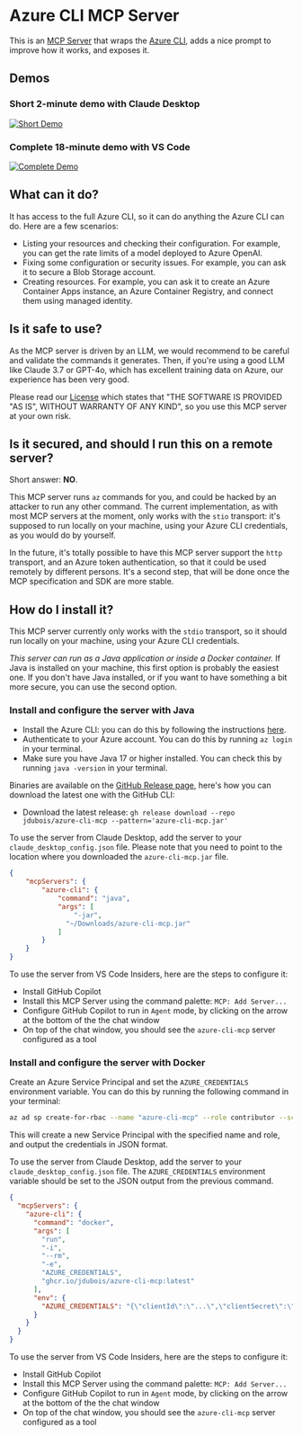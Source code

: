 # Azure CLI MCP Server

This is an [MCP Server](https://modelcontextprotocol.io) that wraps the [Azure CLI](https://learn.microsoft.com/en-us/cli/azure/), adds a nice prompt to improve how it works, and exposes it.

## Demos

### Short 2-minute demo with Claude Desktop

[![Short Demo](https://img.youtube.com/vi/y_OexCcfhW0/0.jpg)](https://www.youtube.com/watch?v=y_OexCcfhW0)

### Complete 18-minute demo with VS Code

[![Complete Demo](https://img.youtube.com/vi/NZxTr32A9lY/0.jpg)](https://www.youtube.com/watch?v=NZxTr32A9lY)

## What can it do?

It has access to the full Azure CLI, so it can do anything the Azure CLI can do. Here are a few scenarios:

- Listing your resources and checking their configuration. For example, you can get the rate limits of a model deployed
  to Azure OpenAI.
- Fixing some configuration or security issues. For example, you can ask it to secure a Blob Storage account.
- Creating resources. For example, you can ask it to create an Azure Container Apps instance, an Azure Container Registry, and connect them using managed identity.

## Is it safe to use?

As the MCP server is driven by an LLM, we would recommend to be careful and validate the commands it generates. Then, if
you're using a good LLM like Claude 3.7 or GPT-4o, which has
excellent training data on Azure, our experience has been very good.

Please read our [License](LICENSE) which states that "THE SOFTWARE IS PROVIDED "AS IS", WITHOUT WARRANTY OF ANY KIND",
so you use this MCP server at your own risk.

## Is it secured, and should I run this on a remote server?

Short answer: **NO**.

This MCP server runs `az` commands for you, and could be hacked by an attacker to run any other command. The current
implementation, as with most MCP servers at the moment, only works with the `stio` transport:
it's supposed to run locally on your machine, using your Azure CLI credentials, as you would do by yourself.

In the future, it's totally possible to have this MCP server support the `http` transport, and an Azure token
authentication, so that it could be used remotely by different persons. It's a second step, that will be done once the
MCP specification and SDK are more stable.

## How do I install it?

This MCP server currently only works with the `stdio` transport, so it should run locally on your machine, using your Azure CLI credentials.

_This server can run as a Java application or inside a Docker container._ If Java is installed on your machine, this
first option is
probably the easiest one. If you don't have Java installed, or if you want to have something a bit more secure, you can
use the second option.

### Install and configure the server with Java

- Install the Azure CLI: you can do this by following the instructions [here](https://learn.microsoft.com/en-us/cli/azure/install-azure-cli).
- Authenticate to your Azure account. You can do this by running `az login` in your terminal.
- Make sure you have Java 17 or higher installed. You can check this by running `java -version` in your terminal.

Binaries are available on the [GitHub Release page](https://github.com/jdubois/azure-cli-mcp/releases), here's how you
can download the latest one with the GitHub CLI:

- Download the latest release: `gh release download --repo jdubois/azure-cli-mcp --pattern='azure-cli-mcp.jar'`

To use the server from Claude Desktop, add the server to your `claude_desktop_config.json` file. Please note that you
need to point to the location
where you downloaded the `azure-cli-mcp.jar` file.

```json
{
    "mcpServers": {
        "azure-cli": {
            "command": "java",
            "args": [
                "-jar",
              "~/Downloads/azure-cli-mcp.jar"
            ]
        }
    }
}
```

To use the server from VS Code Insiders, here are the steps to configure it:

- Install GitHub Copilot
- Install this MCP Server using the command palette: `MCP: Add Server...`
- Configure GitHub Copilot to run in `Agent` mode, by clicking on the arrow at the bottom of the the chat window
- On top of the chat window, you should see the `azure-cli-mcp` server configured as a tool

### Install and configure the server with Docker

Create an Azure Service Principal and set the `AZURE_CREDENTIALS` environment variable. You can do this by running the
following command in your terminal:

```bash
az ad sp create-for-rbac --name "azure-cli-mcp" --role contributor --scopes /subscriptions/<your-subscription-id>/resourceGroups/<your-resource-group> --json-auth
```

This will create a new Service Principal with the specified name and role, and output the credentials in JSON format.

To use the server from Claude Desktop, add the server to your `claude_desktop_config.json` file.
The `AZURE_CREDENTIALS` environment variable should be set to the JSON output from the previous command.

```json
{
  "mcpServers": {
    "azure-cli": {
      "command": "docker",
      "args": [
        "run",
        "-i",
        "--rm",
        "-e",
        "AZURE_CREDENTIALS",
        "ghcr.io/jdubois/azure-cli-mcp:latest"
      ],
      "env": {
        "AZURE_CREDENTIALS": "{\"clientId\":\"...\",\"clientSecret\":\"...\",..."
      }
    }
  }
}
```

To use the server from VS Code Insiders, here are the steps to configure it:

- Install GitHub Copilot
- Install this MCP Server using the command palette: `MCP: Add Server...`
- Configure GitHub Copilot to run in `Agent` mode, by clicking on the arrow at the bottom of the the chat window
- On top of the chat window, you should see the `azure-cli-mcp` server configured as a tool

